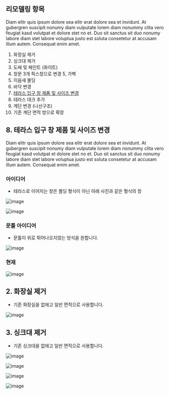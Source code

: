 ## 리모델링 항목
Diam elitr quis ipsum dolore sea elitr erat dolore sea et invidunt. At gubergren suscipit nonumy diam vulputate lorem diam nonummy clita vero feugiat kasd volutpat et dolore stet no et. Duo sit sanctus sit duo nonumy labore diam stet labore voluptua justo est soluta consetetur at accusam illum autem. Consequat enim amet.

1. 화장실 제거
2. 싱크대 제거
3. 도배 및 페인트 (화이트)
4. 창문 3개 픽스창으로 변경
5, 가벽
6. 이음새 몰딩 
7. 바닥 변경
8. [테라스 입구 창 제품 및 사이즈 변경](https://github.com/jamesnet214/remodeling/blob/main/README.md#8-%ED%85%8C%EB%9D%BC%EC%8A%A4-%EC%9E%85%EA%B5%AC-%EC%B0%BD-%EC%A0%9C%ED%92%88-%EB%B0%8F-%EC%82%AC%EC%9D%B4%EC%A6%88-%EB%B3%80%EA%B2%BD)
9. 테라스 데크 추가
10. 계단 변경 (나선구조)
11. 기존 계단 면적 방으로 확장

## 8. 테라스 입구 창 제품 및 사이즈 변경
Diam elitr quis ipsum dolore sea elitr erat dolore sea et invidunt. At gubergren suscipit nonumy diam vulputate lorem diam nonummy clita vero feugiat kasd volutpat et dolore stet no et. Duo sit sanctus sit duo nonumy labore diam stet labore voluptua justo est soluta consetetur at accusam illum autem. Consequat enim amet.

### 아이디어
- 테라스로 이어지는 창은 폴딩 형식이 아닌 아래 사진과 같은 형식의 창

![image](https://user-images.githubusercontent.com/52397976/212521915-db398958-5ae2-4f2d-be0f-ba56a4b32d4b.png)

![image](https://user-images.githubusercontent.com/52397976/212521917-29baa46a-1d51-486f-a75c-f74ba3d9f4ba.png)

### 문틀 아이디어
- 문틀이 위로 튀어나오지않는 방식을 원합니다.

![image](https://user-images.githubusercontent.com/52397976/212522374-af04e7cd-50ec-4a02-bb09-6b583848389e.png)

### 현재

![image](https://user-images.githubusercontent.com/52397976/212521987-2a76df1a-d5a6-4a42-85ff-ec3b49411ae6.png)


## 2. 화장실 제거
- 기존 화장실을 없애고 일반 면적으로 사용합니다.

![image](https://user-images.githubusercontent.com/52397976/212522180-5b321d20-02dd-4b72-b3a7-c5025d68961e.png)

## 3. 싱크대 제거
- 기존 싱크대을 없애고 일반 면적으로 사용합니다.

![image](https://user-images.githubusercontent.com/52397976/212522246-f001fbdd-7da6-47e6-8052-0568ee83ce2b.png)

![image](https://user-images.githubusercontent.com/52397976/212532664-5531798d-1a68-4d70-8a7f-a6f446d987f4.png)

![image](https://user-images.githubusercontent.com/52397976/212532669-d034d3be-721a-41c6-b83a-6f7e0db00645.png)

![image](https://user-images.githubusercontent.com/52397976/212532687-91a291b4-b8c7-4495-989e-83361bc80c12.png)
